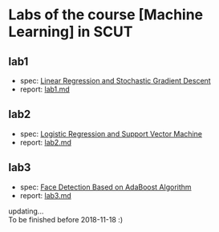 
# Labs of the course [Machine Learning] in SCUT

## lab1
* spec: [Linear Regression and Stochastic Gradient Descent](https://www.zybuluo.com/liushiya/note/1301605?tdsourcetag=s_pctim_aiomsg)
* report: [lab1.md](lab1/lab1.md) 
## lab2
* spec: [Logistic Regression and Support Vector Machine](https://www.zybuluo.com/liushiya/note/1303225)
* report: [lab2.md](lab2/lab2.md)
## lab3
* spec: [Face Detection Based on AdaBoost Algorithm](https://www.zybuluo.com/liushiya/note/1305548)
* report: [lab3.md](lab3/lab3.md)

updating...<br/>
To be finished before 2018-11-18 :)